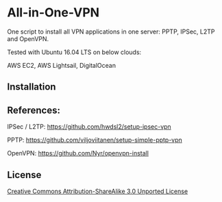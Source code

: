# All-in-One-VPN
One script to install all VPN applications in one server: PPTP, IPSec, L2TP and OpenVPN.

Tested with Ubuntu 16.04 LTS on below clouds:

AWS EC2, AWS Lightsail, DigitalOcean

## Installation


## References:
IPSec / L2TP:  https://github.com/hwdsl2/setup-ipsec-vpn

PPTP: https://github.com/viljoviitanen/setup-simple-pptp-vpn

OpenVPN: https://github.com/Nyr/openvpn-install

## License

<a href="http://creativecommons.org/licenses/by-sa/3.0/" target="_blank">Creative Commons Attribution-ShareAlike 3.0 Unported License</a>  


